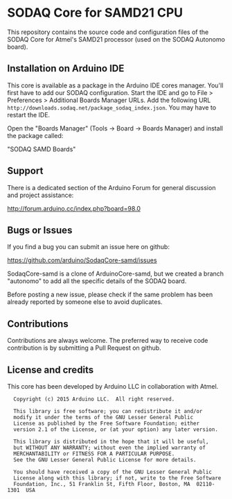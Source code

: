# SODAQ Core for SAMD21 CPU

This repository contains the source code and configuration files of the SODAQ Core
for Atmel's SAMD21 processor (used on the SODAQ Autonomo board).

## Installation on Arduino IDE

This core is available as a package in the Arduino IDE cores manager.
You'll first have to add our SODAQ configuration.  Start the IDE and go to
File > Preferences > Additional Boards Manager URLs.  Add the following URL
`http://downloads.sodaq.net/package_sodaq_index.json`.  You may have to restart
the IDE.

Open the "Boards Manager" (Tools -> Board -> Boards Manager) and install the
package called:

"SODAQ SAMD Boards"

## Support

There is a dedicated section of the Arduino Forum for general discussion and project assistance:

http://forum.arduino.cc/index.php?board=98.0

## Bugs or Issues

If you find a bug you can submit an issue here on github:

https://github.com/arduino/SodaqCore-samd/issues

SodaqCore-samd is a clone of ArduinoCore-samd, but we created a branch "autonomo"
to add all the specific details of the SODAQ board.

Before posting a new issue, please check if the same problem has been already reported by someone else
to avoid duplicates.

## Contributions

Contributions are always welcome. The preferred way to receive code contribution is by submitting a
Pull Request on github.

## License and credits

This core has been developed by Arduino LLC in collaboration with Atmel.

```
  Copyright (c) 2015 Arduino LLC.  All right reserved.

  This library is free software; you can redistribute it and/or
  modify it under the terms of the GNU Lesser General Public
  License as published by the Free Software Foundation; either
  version 2.1 of the License, or (at your option) any later version.

  This library is distributed in the hope that it will be useful,
  but WITHOUT ANY WARRANTY; without even the implied warranty of
  MERCHANTABILITY or FITNESS FOR A PARTICULAR PURPOSE.
  See the GNU Lesser General Public License for more details.

  You should have received a copy of the GNU Lesser General Public
  License along with this library; if not, write to the Free Software
  Foundation, Inc., 51 Franklin St, Fifth Floor, Boston, MA  02110-1301  USA
```
